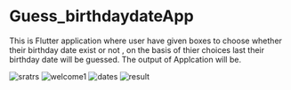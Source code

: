 # Guess_birthdaydateApp
This is Flutter application where user have given boxes to choose whether their birthday date exist or not , on the basis of thier choices  last their birthday date will be guessed.
The output of Applcation will be.

![sratrs](https://user-images.githubusercontent.com/70335389/187078113-c87518c3-ae25-4a16-a336-2f6372bf81b4.PNG)
![welcome1](https://user-images.githubusercontent.com/70335389/187078126-e239ade6-5a73-4683-b24b-8ffa89175437.PNG)
![dates](https://user-images.githubusercontent.com/70335389/187078145-b370d332-1cb2-4245-b1d6-a4085e4e76d6.PNG)
![result](https://user-images.githubusercontent.com/70335389/187078158-17f7fa9c-5e08-4aef-bb8c-e6bd1766dda4.PNG)
